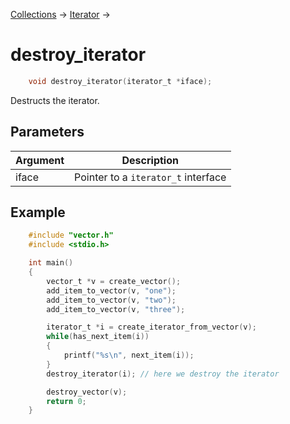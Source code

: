 [Collections](../collections.md) &rarr; [Iterator](iterator.md) &rarr;

# destroy_iterator

```c
    void destroy_iterator(iterator_t *iface);
```

Destructs the iterator.

## Parameters

Argument|Description
--------|-----------
iface|Pointer to a `iterator_t` interface

## Example

```c
    #include "vector.h"
    #include <stdio.h>

    int main()
    {
        vector_t *v = create_vector();
        add_item_to_vector(v, "one");
        add_item_to_vector(v, "two");
        add_item_to_vector(v, "three");

        iterator_t *i = create_iterator_from_vector(v);
        while(has_next_item(i))
        {
            printf("%s\n", next_item(i));
        }
        destroy_iterator(i); // here we destroy the iterator

        destroy_vector(v);
        return 0;
    }
```
